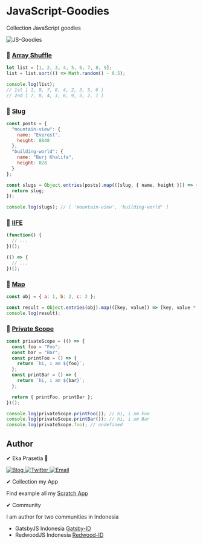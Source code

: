 # JavaScript-Goodies
Collection JavaScript goodies

<img src="https://img.shields.io/badge/JavaScript-Goodies-Blue" alt="JS-Goodies" />

### 🔎 [Array Shuffle](https://github.com/ekaone/JavaScript-Goodies/blob/master/arrayShuffle.js)
```js
let list = [1, 2, 3, 4, 5, 6, 7, 8, 9];
list = list.sort(() => Math.random() - 0.5);

console.log(list);
// 1st [ 1, 9, 7, 8, 4, 2, 3, 5, 6 ]
// 2nd [ 7, 8, 4, 3, 6, 9, 5, 2, 1 ]
```

### 🔎 [Slug](https://github.com/ekaone/JavaScript-Goodies/blob/master/objectEntriesSlug.js)
```js
const posts = {
  "mountain-view": {
    name: "Everest",
    height: 8848
  },
  "building-world": {
    name: "Burj Khalifa",
    height: 828
  }
};

const slugs = Object.entries(posts).map(([slug, { name, height }]) => {
  return slug;
});

console.log(slugs); // [ 'mountain-view', 'building-world' ]
```

### 🔎 [IIFE](https://github.com/ekaone/JavaScript-Goodies/blob/master/iife.js)
```js
(function() {
  // ...
})();

(() => {
  // ...
})();

```

### 🔎 [Map](https://github.com/ekaone/JavaScript-Goodies/blob/master/map.js)
```js
const obj = { a: 1, b: 2, c: 3 };

const result = Object.entries(obj).map(([key, value]) => [key, value * 2]);
console.log(result);
```

### 🔎 [Private Scope](https://github.com/ekaone/JavaScript-Goodies/blob/master/privateScopeFunction.js)
```js
const privateScope = (() => {
  const foo = "Foo";
  const bar = "Bar";
  const printFoo = () => {
    return `hi, i am ${foo}`;
  };
  const printBar = () => {
    return `hi, i am ${bar}`;
  };

  return { printFoo, printBar };
})();

console.log(privateScope.printFoo()); // hi, i am Foo
console.log(privateScope.printBar()); // hi, i am Bar
console.log(privateScope.foo); // undefined
```

## Author
✔ Eka Prasetia 🤵

<a href="https://www.ekaprasetia.com/">
  <img src="https://img.shields.io/badge/Writer-Blog-orange" alt="Blog" />
</a>

<a href="https://twitter.com/dannyeka">
  <img src="https://img.shields.io/badge/Tweet-Twitter-blue" alt="Twitter" />
</a>

<a href="mailto:ekaone3033@gmail.com">
  <img src="https://img.shields.io/badge/Email-ekaone3033@gmail.com-yellow" alt="Email" />
</a>

✔ Collection my App

Find example all my [Scratch App](https://twolevel.net)

✔ Community

I am author for two communities in Indonesia
- GatsbyJS Indonesia [Gatsby-ID](https://gatsbyjs.id)
- RedwoodJS Indonesia [Redwood-ID](https://redwoodjs.id)

